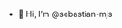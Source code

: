 - 👋 Hi, I’m @sebastian-mjs

<!---
sebastian-mjs/sebastian-mjs is a ✨ special ✨ repository because its `README.md` (this file) appears on your GitHub profile.
You can click the Preview link to take a look at your changes.
--->
